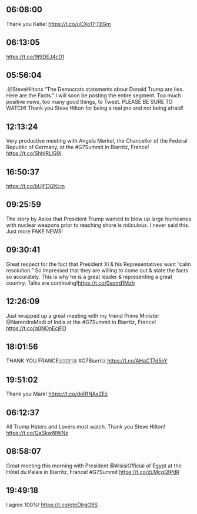 ## 06:08:00
Thank you Katie! https://t.co/uCXoTFTEGm
## 06:13:05
https://t.co/9I9DEJ4cD1
## 05:56:04
.@SteveHiltonx “The Democrats statements about Donald Trump are lies. Here are the Facts.” I will soon be posting the entire segment. Too much positive news, too many good things, to Tweet. PLEASE BE SURE TO WATCH! Thank you Steve Hilton for being a real pro and not being afraid!
## 12:13:24
Very productive meeting with Angela Merkel, the Chancellor of the Federal Republic of Germany, at the #G7Summit in Biarritz, France! https://t.co/ShhIRLlG9I
## 16:50:37
https://t.co/bUjFDj2Kcm
## 09:25:59
The story by Axios that President Trump wanted to blow up large hurricanes with nuclear weapons prior to reaching shore is ridiculous. I never said this. Just more FAKE NEWS!
## 09:30:41
Great respect for the fact that President Xi &amp; his Representatives want “calm resolution.” So impressed that they are willing to come out &amp; state the facts so accurately. This is why he is a great leader &amp; representing a great country. Talks are continuing!https://t.co/0sotrd1Mzh
## 12:26:09
Just wrapped up a great meeting with my friend Prime Minister @NarendraModi of India at the #G7Summit in Biarritz, France! https://t.co/q0NOnEcjFO
## 18:01:56
THANK YOU FRANCE🇺🇸🇫🇷
#G7Biarritz https://t.co/AHaCT7d5eY
## 19:51:02
Thank you Mark! https://t.co/doRfNAx2Ez
## 06:12:37
All Trump Haters and Lovers must watch. Thank you Steve Hilton! https://t.co/QaSkw8IWNz
## 08:58:07
Great meeting this morning with President @AlsisiOfficial of Egypt at the Hôtel du Palais in Biarritz, France! #G7Summit https://t.co/zLMcgQtPdR
## 19:49:18
I agree 100%! https://t.co/qteDIrgG9S
